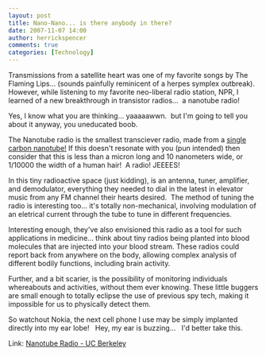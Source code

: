 ```yaml
---
layout: post
title: Nano-Nano... is there anybody in there?
date: 2007-11-07 14:00
author: herrickspencer
comments: true
categories: [Technology]
---
```

<div id="msgcns!DB2DE5E67B922610!212" class="bvMsg">

<a href="http://socrates.berkeley.edu/~argon/nanoradio/radio.html" target="_blank"><img src="http://socrates.berkeley.edu/~argon/nanoradio/media/nanoradio-timeline-sizes.jpg" alt="" align="right" /></a> Transmissions from a satellite heart was one of my favorite songs by The Flaming Lips... (sounds painfully reminicent of a herpes symplex outbreak).  However, while listening to my favorite neo-liberal radio station, NPR, I learned of a new breakthrough in transistor radios...  a nanotube radio!

Yes, I know what you are thinking... yaaaaawwn.  but I'm going to tell you about it anyway, you uneducated boob. 

The Nanotube radio is the smallest transciever radio, made from a <span style="text-decoration:underline;">single carbon nanotube!</span> If this doesn't resonate with you (pun intended) then consider that this is less than a micron long and 10 nanometers wide, or 1/10000 the width of a human hair!  A radio! JEEEES!

In this tiny radioactive space (just kidding), is an antenna, tuner, amplifier, and demodulator, everything they needed to dial in the latest in elevator music from any FM channel their hearts desired.  The method of tuning the radio is interesting too... it's totally non-mechanical, involving modulation of an eletrical current through the tube to tune in different frequencies.

Interesting enough, they've also envisioned this radio as a tool for such applications in medicine... think about tiny radios being planted into blood molecules that are injected into your blood stream. These radios could report back from anywhere on the body, allowing complex analysis of different bodily functions, including brain activity.

Further, and a bit scarier, is the possibility of monitoring individuals whereabouts and activities, without them ever knowing. These little buggers are small enough to totally eclipse the use of previous spy tech, making it impossible for us to physically detect them.

So watchout Nokia, the next cell phone I use may be simply implanted directly into my ear lobe!   Hey, my ear is buzzing...   I'd better take this.

Link: <a title="Nanotube Radio" href="http://socrates.berkeley.edu/~argon/nanoradio/radio.html">Nanotube Radio - UC Berkeley</a>

</div>
